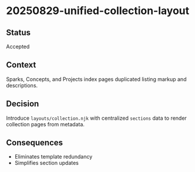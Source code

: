 # 20250829-unified-collection-layout

## Status

Accepted

## Context

Sparks, Concepts, and Projects index pages duplicated listing markup and descriptions.

## Decision

Introduce `layouts/collection.njk` with centralized `sections` data to render collection pages from metadata.

## Consequences

- Eliminates template redundancy
- Simplifies section updates
